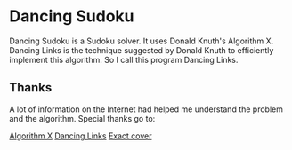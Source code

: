 # Dancing Sudoku

Dancing Sudoku is a Sudoku solver. It uses Donald Knuth's Algorithm
X. Dancing Links is the technique suggested by Donald Knuth to
efficiently implement this algorithm. So I call this program Dancing
Links.

## Thanks

A lot of information on the Internet had helped me understand the
problem and the algorithm. Special thanks go to:

[Algorithm X](http://en.wikipedia.org/wiki/Algorithm_X)
[Dancing Links](http://en.wikipedia.org/wiki/Dancing_Links)
[Exact cover](http://en.wikipedia.org/wiki/Exact_cover#Sudoku)
